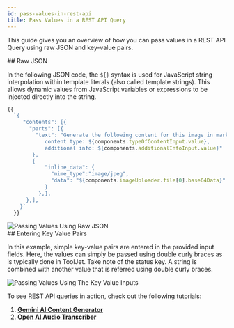 ```yaml
---
id: pass-values-in-rest-api
title: Pass Values in a REST API Query
---
```


This guide gives you an overview of how you can pass values in a REST API Query using raw JSON and key-value pairs.

<div>
## Raw JSON 

In the following JSON code, the `${}` syntax is used for JavaScript string interpolation within template literals (also called template strings). This allows dynamic values from JavaScript variables or expressions to be injected directly into the string.

```javascript
{{
  `{
     "contents": [{
       "parts": [{
         "text": "Generate the following content for this image in markdown format:
            content type: ${components.typeOfContentInput.value},
            additional info: ${components.additionalInfoInput.value}"
        },
        {
            "inline_data": {
              "mime_type":"image/jpeg",
              "data": "${components.imageUploader.file[0].base64Data}"
            }
          },],
      },],
    }`
  }}
```

<div style={{textAlign: 'center'}}>
    <img style={{ border:'0', marginBottom:'15px' }} className="screenshot-full" src="/img/how-to/pass-values-in-rest-api/raw-json-example.png" alt="Passing Values Using Raw JSON" />
</div>

</div>

<div>
## Entering Key Value Pairs

In this example, simple key-value pairs are entered in the provided input fields. Here, the values can simply be passed using double curly braces as is typically done in ToolJet. Take note of the status key. A string is combined with another value that is referred using double curly braces.

<div style={{textAlign: 'center'}}>
    <img style={{ border:'0', marginBottom:'15px' }} className="screenshot-full" src="/img/how-to/pass-values-in-rest-api/key-value-pairs-example.png" alt="Passing Values Using The Key Value Inputs" />
</div>

</div>

To see REST API queries in action, check out the following tutorials: 

1. **[Gemini AI Content Generator](https://blog.tooljet.com/build-an-ai-content-generator-using-gemini-api-and-tooljet-in-10-minutes/)** 
2. **[Open AI Audio Transcriber](https://blog.tooljet.com/building-an-audio-transcriber-and-analyzer-using-tooljet-and-openai/)**